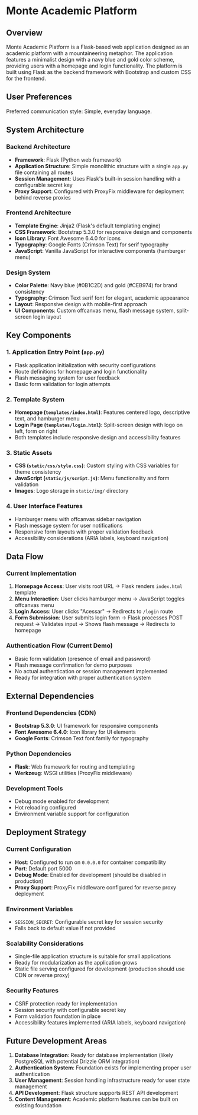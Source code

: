 # Monte Academic Platform

## Overview

Monte Academic Platform is a Flask-based web application designed as an academic platform with a mountaineering metaphor. The application features a minimalist design with a navy blue and gold color scheme, providing users with a homepage and login functionality. The platform is built using Flask as the backend framework with Bootstrap and custom CSS for the frontend.

## User Preferences

Preferred communication style: Simple, everyday language.

## System Architecture

### Backend Architecture
- **Framework**: Flask (Python web framework)
- **Application Structure**: Simple monolithic structure with a single `app.py` file containing all routes
- **Session Management**: Uses Flask's built-in session handling with a configurable secret key
- **Proxy Support**: Configured with ProxyFix middleware for deployment behind reverse proxies

### Frontend Architecture
- **Template Engine**: Jinja2 (Flask's default templating engine)
- **CSS Framework**: Bootstrap 5.3.0 for responsive design and components
- **Icon Library**: Font Awesome 6.4.0 for icons
- **Typography**: Google Fonts (Crimson Text) for serif typography
- **JavaScript**: Vanilla JavaScript for interactive components (hamburger menu)

### Design System
- **Color Palette**: Navy blue (#0B1C2D) and gold (#CEB974) for brand consistency
- **Typography**: Crimson Text serif font for elegant, academic appearance
- **Layout**: Responsive design with mobile-first approach
- **UI Components**: Custom offcanvas menu, flash message system, split-screen login layout

## Key Components

### 1. Application Entry Point (`app.py`)
- Flask application initialization with security configurations
- Route definitions for homepage and login functionality
- Flash messaging system for user feedback
- Basic form validation for login attempts

### 2. Template System
- **Homepage (`templates/index.html`)**: Features centered logo, descriptive text, and hamburger menu
- **Login Page (`templates/login.html`)**: Split-screen design with logo on left, form on right
- Both templates include responsive design and accessibility features

### 3. Static Assets
- **CSS (`static/css/style.css`)**: Custom styling with CSS variables for theme consistency
- **JavaScript (`static/js/script.js`)**: Menu functionality and form validation
- **Images**: Logo storage in `static/img/` directory

### 4. User Interface Features
- Hamburger menu with offcanvas sidebar navigation
- Flash message system for user notifications
- Responsive form layouts with proper validation feedback
- Accessibility considerations (ARIA labels, keyboard navigation)

## Data Flow

### Current Implementation
1. **Homepage Access**: User visits root URL → Flask renders `index.html` template
2. **Menu Interaction**: User clicks hamburger menu → JavaScript toggles offcanvas menu
3. **Login Access**: User clicks "Acessar" → Redirects to `/login` route
4. **Form Submission**: User submits login form → Flask processes POST request → Validates input → Shows flash message → Redirects to homepage

### Authentication Flow (Current Demo)
- Basic form validation (presence of email and password)
- Flash message confirmation for demo purposes
- No actual authentication or session management implemented
- Ready for integration with proper authentication system

## External Dependencies

### Frontend Dependencies (CDN)
- **Bootstrap 5.3.0**: UI framework for responsive components
- **Font Awesome 6.4.0**: Icon library for UI elements
- **Google Fonts**: Crimson Text font family for typography

### Python Dependencies
- **Flask**: Web framework for routing and templating
- **Werkzeug**: WSGI utilities (ProxyFix middleware)

### Development Tools
- Debug mode enabled for development
- Hot reloading configured
- Environment variable support for configuration

## Deployment Strategy

### Current Configuration
- **Host**: Configured to run on `0.0.0.0` for container compatibility
- **Port**: Default port 5000
- **Debug Mode**: Enabled for development (should be disabled in production)
- **Proxy Support**: ProxyFix middleware configured for reverse proxy deployment

### Environment Variables
- `SESSION_SECRET`: Configurable secret key for session security
- Falls back to default value if not provided

### Scalability Considerations
- Single-file application structure is suitable for small applications
- Ready for modularization as the application grows
- Static file serving configured for development (production should use CDN or reverse proxy)

### Security Features
- CSRF protection ready for implementation
- Session security with configurable secret key
- Form validation foundation in place
- Accessibility features implemented (ARIA labels, keyboard navigation)

## Future Development Areas

1. **Database Integration**: Ready for database implementation (likely PostgreSQL with potential Drizzle ORM integration)
2. **Authentication System**: Foundation exists for implementing proper user authentication
3. **User Management**: Session handling infrastructure ready for user state management
4. **API Development**: Flask structure supports REST API development
5. **Content Management**: Academic platform features can be built on existing foundation
